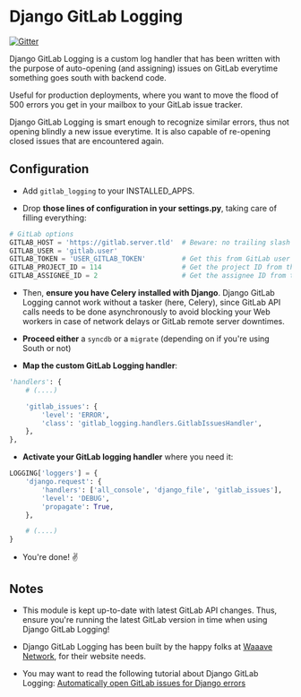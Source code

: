 Django GitLab Logging
=====================

[![Gitter](https://badges.gitter.im/Join%20Chat.svg)](https://gitter.im/valeriansaliou/django-gitlab-logging?utm_source=badge&utm_medium=badge&utm_campaign=pr-badge&utm_content=badge)

Django GitLab Logging is a custom log handler that has been written with the purpose of auto-opening (and assigning) issues on GitLab everytime something goes south with backend code.

Useful for production deployments, where you want to move the flood of 500 errors you get in your mailbox to your GitLab issue tracker.

Django GitLab Logging is smart enough to recognize similar errors, thus not opening blindly a new issue everytime. It is also capable of re-opening closed issues that are encountered again.

## Configuration

* Add `gitlab_logging` to your INSTALLED_APPS.

* Drop **those lines of configuration in your settings.py**, taking care of filling everything:

```python
# GitLab options
GITLAB_HOST = 'https://gitlab.server.tld'  # Beware: no trailing slash there!
GITLAB_USER = 'gitlab.user'
GITLAB_TOKEN = 'USER_GITLAB_TOKEN'         # Get this from GitLab user account information
GITLAB_PROJECT_ID = 114                    # Get the project ID from the DB
GITLAB_ASSIGNEE_ID = 2                     # Get the assignee ID from the DB (optional, you can drop this parameter)
```

* Then, **ensure you have Celery installed with Django**. Django GitLab Logging cannot work without a tasker (here, Celery), since GitLab API calls needs to be done asynchronously to avoid blocking your Web workers in case of network delays or GitLab remote server downtimes.

* **Proceed either** a `syncdb` or a `migrate` (depending on if you're using South or not)

* **Map the custom GitLab Logging handler**:

```python
'handlers': {
    # (....)

    'gitlab_issues': {
        'level': 'ERROR',
        'class': 'gitlab_logging.handlers.GitlabIssuesHandler',
    },
},
```

* **Activate your GitLab logging handler** where you need it:

```python
LOGGING['loggers'] = {
    'django.request': {
        'handlers': ['all_console', 'django_file', 'gitlab_issues'],
        'level': 'DEBUG',
        'propagate': True,
    },

    # (....)
}
```

* You're done! :v:

## Notes

* This module is kept up-to-date with latest GitLab API changes. Thus, ensure you're running the latest GitLab version in time when using Django GitLab Logging!

* Django GitLab Logging has been built by the happy folks at [Waaave Network](https://waaave.com/), for their website needs.

* You may want to read the following tutorial about Django GitLab Logging: [Automatically open GitLab issues for Django errors](https://waaave.com/tutorial/django/automatically-open-gitlab-issues-for-django-errors/)